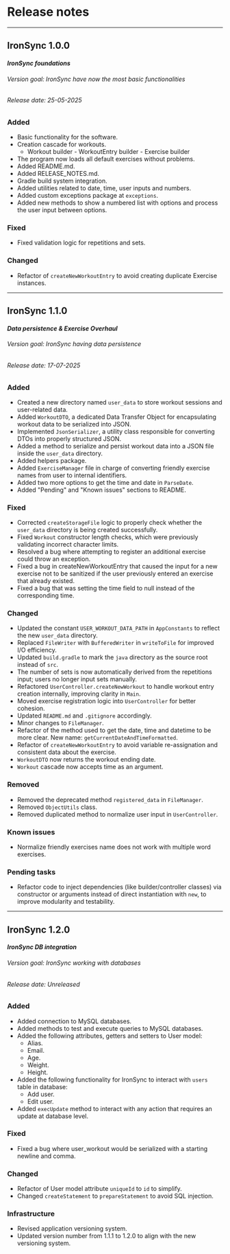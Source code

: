 # Release notes

---

## IronSync 1.0.0

#### *IronSync foundations*
###### Version goal: IronSync have now the most basic functionalities
###### Release date: *25-05-2025*

### Added
- Basic functionality for the software.
- Creation cascade for workouts.
  - Workout builder - WorkoutEntry builder - Exercise builder
- The program now loads all default exercises without problems.
- Added README.md.
- Added RELEASE_NOTES.md.
- Gradle build system integration.
- Added utilities related to date, time, user inputs and numbers.
- Added custom exceptions package at `exceptions`.
- Added new methods to show a numbered list with options and process the user input between options.

### Fixed
- Fixed validation logic for repetitions and sets.

### Changed
- Refactor of `createNewWorkoutEntry` to avoid creating duplicate Exercise instances.

---

## IronSync 1.1.0

#### *Data persistence & Exercise Overhaul*
###### Version goal: IronSync having data persistence
###### Release date: *17-07-2025*

### Added
- Created a new directory named `user_data` to store workout sessions and user-related data.
- Added `WorkoutDTO`, a dedicated Data Transfer Object for encapsulating workout data to be serialized into JSON.
- Implemented `JsonSerializer`, a utility class responsible for converting DTOs into properly structured JSON.
- Added a method to serialize and persist workout data into a JSON file inside the `user_data` directory.
- Added helpers package.
- Added `ExerciseManager` file in charge of converting friendly exercise names from user to internal identifiers.
- Added two more options to get the time and date in `ParseDate`.
- Added "Pending" and "Known issues" sections to README.

### Fixed
- Corrected `createStorageFile` logic to properly check whether the `user_data` directory is being created successfully.
- Fixed `Workout` constructor length checks, which were previously validating incorrect character limits.
- Resolved a bug where attempting to register an additional exercise could throw an exception.
- Fixed a bug in createNewWorkoutEntry that caused the input for a new exercise not to be sanitized if the user previously entered an exercise that already existed.
- Fixed a bug that was setting the time field to null instead of the corresponding time.

### Changed
- Updated the constant `USER_WORKOUT_DATA_PATH` in `AppConstants` to reflect the new `user_data` directory.
- Replaced `FileWriter` with `BufferedWriter` in `writeToFile` for improved I/O efficiency.
- Updated `build.gradle` to mark the `java` directory as the source root instead of `src`.
- The number of sets is now automatically derived from the repetitions input; users no longer input sets manually.
- Refactored `UserController.createNewWorkout` to handle workout entry creation internally, improving clarity in `Main`.
- Moved exercise registration logic into `UserController` for better cohesion.
- Updated `README.md` and `.gitignore` accordingly.
- Minor changes to `FileManager`.
- Refactor of the method used to get the date, time and datetime to be more clear. New name: `getCurrentDateAndTimeFormatted`.
- Refactor of `createNewWorkoutEntry` to avoid variable re-assignation and consistent data about the exercise.
- `WorkoutDTO` now returns the workout ending date.
- `Workout` cascade now accepts time as an argument.

### Removed
- Removed the deprecated method `registered_data` in `FileManager`.
- Removed `ObjectUtils` class.
- Removed duplicated method to normalize user input in `UserController`.

### Known issues
- Normalize friendly exercises name does not work with multiple word exercises.

### Pending tasks
- Refactor code to inject dependencies (like builder/controller classes) via constructor or arguments instead of direct instantiation with `new`, to improve modularity and testability.

---

## IronSync 1.2.0

#### *IronSync DB integration*
###### Version goal: *IronSync working with databases*
###### Release date: *Unreleased*

### Added
- Added connection to MySQL databases.
- Added methods to test and execute queries to MySQL databases.
- Added the following attributes, getters and setters to User model:
  - Alias.
  - Email.
  - Age.
  - Weight.
  - Height.
- Added the following functionality for IronSync to interact with `users` table in database:
  - Add user.
  - Edit user.
- Added `execUpdate` method to interact with any action that requires an update at database level.

### Fixed
- Fixed a bug where user_workout would be serialized with a starting newline and comma.

### Changed
- Refactor of User model attribute `uniqueId` to `id` to simplify.
- Changed `createStatement` to `prepareStatement` to avoid SQL injection.

### Infrastructure
- Revised application versioning system.
- Updated version number from 1.1.1 to 1.2.0 to align with the new versioning system.

